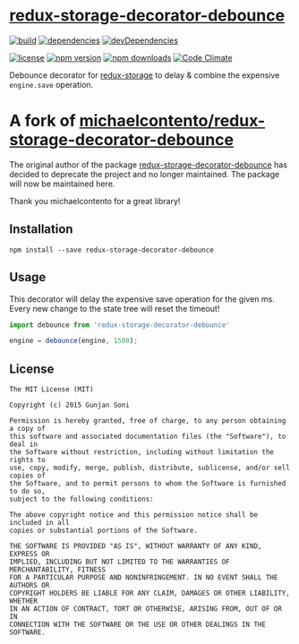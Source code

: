 # [redux-storage-decorator-debounce][]

[![build](https://travis-ci.org/michaelcontento/redux-storage-decorator-debounce.svg?branch=master)](https://travis-ci.org/michaelcontento/redux-storage-decorator-debounce)
[![dependencies](https://david-dm.org/michaelcontento/redux-storage-decorator-debounce.svg)](https://david-dm.org/michaelcontento/redux-storage-decorator-debounce)
[![devDependencies](https://david-dm.org/michaelcontento/redux-storage-decorator-debounce/dev-status.svg)](https://david-dm.org/michaelcontento/redux-storage-decorator-debounce#info=devDependencies)

[![license](https://img.shields.io/npm/l/redux-storage-decorator-debounce.svg?style=flat-square)](https://www.npmjs.com/package/redux-storage-decorator-debounce)
[![npm version](https://img.shields.io/npm/v/redux-storage-decorator-debounce.svg?style=flat-square)](https://www.npmjs.com/package/redux-storage-decorator-debounce)
[![npm downloads](https://img.shields.io/npm/dm/redux-storage-decorator-debounce.svg?style=flat-square)](https://www.npmjs.com/package/redux-storage-decorator-debounce)
[![Code Climate](https://codeclimate.com/github/michaelcontento/redux-storage-decorator-debounce/badges/gpa.svg)](https://codeclimate.com/github/michaelcontento/redux-storage-decorator-debounce)

Debounce decorator for [redux-storage][] to delay & combine the expensive
`engine.save` operation.

# A fork of [michaelcontento/redux-storage-decorator-debounce](https://github.com/michaelcontento/redux-storage-decorator-debounce)

The original author of the package [redux-storage-decorator-debounce](https://github.com/michaelcontento/redux-storage-decorator-debounce) has decided to deprecate the project and no longer maintained. The package will now be maintained here.

Thank you michaelcontento for a great library!

## Installation

    npm install --save redux-storage-decorator-debounce

## Usage

This decorator will delay the expensive save operation for the given ms. Every
new change to the state tree will reset the timeout!

```js
import debounce from 'redux-storage-decorator-debounce'

engine = debounce(engine, 1500);
```

## License

    The MIT License (MIT)

    Copyright (c) 2015 Gunjan Soni

    Permission is hereby granted, free of charge, to any person obtaining a copy of
    this software and associated documentation files (the "Software"), to deal in
    the Software without restriction, including without limitation the rights to
    use, copy, modify, merge, publish, distribute, sublicense, and/or sell copies of
    the Software, and to permit persons to whom the Software is furnished to do so,
    subject to the following conditions:

    The above copyright notice and this permission notice shall be included in all
    copies or substantial portions of the Software.

    THE SOFTWARE IS PROVIDED "AS IS", WITHOUT WARRANTY OF ANY KIND, EXPRESS OR
    IMPLIED, INCLUDING BUT NOT LIMITED TO THE WARRANTIES OF MERCHANTABILITY, FITNESS
    FOR A PARTICULAR PURPOSE AND NONINFRINGEMENT. IN NO EVENT SHALL THE AUTHORS OR
    COPYRIGHT HOLDERS BE LIABLE FOR ANY CLAIM, DAMAGES OR OTHER LIABILITY, WHETHER
    IN AN ACTION OF CONTRACT, TORT OR OTHERWISE, ARISING FROM, OUT OF OR IN
    CONNECTION WITH THE SOFTWARE OR THE USE OR OTHER DEALINGS IN THE SOFTWARE.

  [redux-storage]: https://github.com/guns2410/redux-storage
  [redux-storage-decorator-debounce]: https://github.com/guns2410/redux-storage-decorator-debounce
